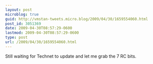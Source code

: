```yaml
---
layout: post
microblog: true
guid: http://vmstan-tweets.micro.blog/2009/04/30/1659554060.html
post_id: 3051369
date: 2009-04-30T08:57:29-0600
lastmod: 2009-04-30T08:57:29-0600
type: post
url: /2009/04/30/1659554060.html
---
```

Still waiting for Technet to update and let me grab the 7 RC bits.
